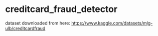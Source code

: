 # creditcard_fraud_detector
dataset downloaded from here: https://www.kaggle.com/datasets/mlg-ulb/creditcardfraud
